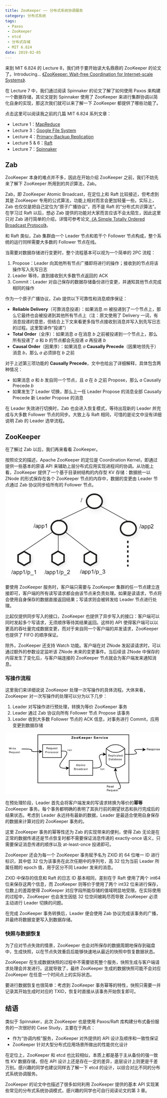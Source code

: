 ```yaml
---
title: ZooKeeper —— 分布式系统协调服务
category: 分布式系统
tags:
 - Paxos
 - ZooKeeper
 - etcd
 - 分布式存储
 - MIT 6.824
date: 2019-02-05
---
```


来到 MIT 6.824 的 Lecture 8，我们终于要开始读大名鼎鼎的 ZooKeeper 的论文了。Introducing... [《ZooKeeper: Wait-free Coordination for Internet-scale Systems》](http://nil.csail.mit.edu/6.824/2018/papers/zookeeper.pdf).

<!-- more -->

在 Lecture 7 中，我们通过阅读 Spinnaker 的论文了解了如何使用 Paxos 来构建一个数据存储，其论文提到 Spinnaker 使用了 ZooKeeper 来进行集群协调以简化自身的实现，那这次我们就可以来了解一下 ZooKeeper 都提供了哪些功能了。

点击这里可以阅读我之前的几篇 MIT 6.824 系列文章：

- Lecture 1：[MapReduce](https://mr-dai.github.io/mapreduce_summary/)
- Lecture 3：[Google File System](https://mr-dai.github.io/gfs/)
- Lecture 4：[Primary-Backup Replication](https://mr-dai.github.io/primary-backup-replication/)
- Lecture 5 & 6：[Raft](https://mr-dai.github.io/raft/)
- Lecture 7：[Spinnaker](https://mr-dai/github.io/spinnaker/)

## Zab

ZooKeeper 本身的难点并不多，因此在开始介绍 ZooKeeper 之前，我们不妨先来了解下 ZooKeeper 所用到的共识算法，Zab。

Zab，即 ZooKeeper Atomic Broadcast，在定位上和 Raft 比较接近，但考虑到其是 ZooKeeper 专用的公式算法，功能上相对而言会更加轻量一些。实际上，Zab 也仅仅是把自己定位为“原子广播协议”，而不是 Raft 的“分布式共识算法”。在学习过 Raft 以后，想必 Zab 提供的功能对大家而言应该不会太陌生，因此这里只对 Zab 进行简单的介绍，详情可参考论文[《A Simple Totally Ordered Broadcast Protocol》](https://www.datadoghq.com/pdf/zab.totally-ordered-broadcast-protocol.2008.pdf)。

和 Raft 类似，Zab 集群由一个 Leader 节点和若干个 Follower 节点构成，整个系统的运行同样需要大多数的 Follower 节点在线。

当需要对数据存储进行变更时，整个流程基本可以视为一个简单的 2PC 流程：

 1. Propose：Leader 向其他所有节点广播即将进行的操作；接收到的节点将该操作写入先写日志
 2. Leader 等待，直到接收到大多数节点返回的 ACK
 3. Commit：Leader 对自己保存的数据存储备份进行变更，并通知其他节点完成相同的操作

作为一个原子广播协议，Zab 提供以下可靠性和消息顺序保证：

 - **Reliable Delivery**（可靠消息投递）：如果消息 $m$ 被投递到了一个节点上，那么它最终也会被投递到其他所有节点上（注：原文使用了 Delivery 一词，有消息投递的意思，但结合上下文来看更多指节点接收到消息并写入到先写日志的过程。这里暂译作“投递”）
 - **Total Order**（全序）：如果消息 $a$ 在消息 $b$ 之前被投递到一个节点上，那么所有投递了 $a$ 和 $b$ 的节点都会先投递 $a$ 再投递 $b$
 - **Causal Order**（因果序）：如果消息 $a$ **Causally Precede**（因果地领先于）消息 $b$，那么 $a$ 必须排在 $b$ 之前

对于上述第三项功能的 **Causally Precede**，文中也给出了详细解释，具体包含两种情况：

 - 如果消息 $a$ 和 $b$ 发自同一个节点，且 $a$ 在 $b$ 之前 Propose，那么 $a$ Causally Precede $b$
 - 如果发生了 Leader 切换，那么上一任 Leader Propose 的消息全部 Causally Precede 新 Leader Propose 的消息

在 Leader 失效进行切换时，Zab 也会进入恢复模式，等待出现新的 Leader 并完成与大多数 Follower 节点的同步。大致上与 Raft 相同，可惜的是论文中没有详细说明 Zab 的 Leader 选举流程。

## ZooKeeper

在了解过 Zab 以后，我们再来看看 ZooKeeper。

按照论文的描述，Apache ZooKeeper 的定位是 Coordination Kernel，即通过提供一些基本的原语 API 来辅助上层分布式应用实现进程间的协调。从功能上看，ZooKeeper 提供了一个基于目录树结构的内存型 KV 存储：数据统一以 ZNode 的形式保存在各个 ZooKeeper 节点的内存中，数据的变更由 Leader 节点通过 Zab 协议同步给所有的 Follower 节点。

![](/img/zookeeper/data-tree.png)

要使用 ZooKeeper 服务时，客户端只需要与 ZooKeeper 集群的任一节点建立连接即可，客户端的所有读写请求都会由该节点来负责处理。如果是读请求，节点将会使用自身保存的数据直接返回结果；写请求则会被转发给 Leader 节点进行处理。

比起仅提供同步写入的接口，ZooKeeper 也提供了异步写入的接口：客户端可以同时发起多个写请求，无须顺序等待其结果返回。这样的 API 使得客户端可以以更高的吞吐量完成数据变更，而对于来自同一个客户端的并发请求，ZooKeeper 也提供了 FIFO 的顺序保证。

除外，ZooKeeper 还支持 Watch 功能。客户端在对 ZNode 发起读请求时，可以通过额外的参数设定监听该 ZNode 未来的变更事件。当后续该 ZNode 中保存的内容发生了变化后，与客户端连接的 ZooKeeper 节点就会为客户端发来通知消息。

### 写操作流程

这里我们来详细说说 ZooKeeper 处理一次写操作的具体流程。大体来看，ZooKeeper 对一次写操作的处理可以分为以下几步：

1. Leader 对写操作进行预处理，转换为等价 ZooKeeper 事务
2. Leader 通过 Zab 协议向所有 Follower 节点 Propose 该事务
3. Leader 收到大多数 Follower 节点的 ACK 信息，对事务进行 Commit，应用变更到数据存储

![](/img/zookeeper/write.png)

在预处理阶段，Leader 首先会将客户端发来的写请求转换为等价的**幂等** ZooKeeper 事务。每个事务都明确的表明了其执行前的期望状态和执行完成后的结果状态。考虑到 Leader 永远持有最新的数据，Leader 是最适合使用自身保存的数据来计算对应的 ZooKeeper 事务的。

这里 ZooKeeper 事务的幂等性还为 Zab 的实现带来的便利，使得 Zab 无论是在正常的数据传递还是节点恢复时都不需要保证消息传递的 exactly-once 语义，只需要保证消息传递的顺序以及 at-least-once 投递即可。

ZooKeeper 还会为每一个 ZooKeeper 事务赋予名为 ZXID 的 64 位唯一 ID 进行标识，其中低 32 位为该事务在此次任期中的序列号，高 32 位为当前 Leader 所属任期的 epoch 值，用于区分不同 Leader 发来的消息。

ZXID 中保存的信息和 Raft 的日志 ID 基本相同，差别在于 Raft 使用了两个 int64 位来保存这两个信息，而 ZooKeeper 则等价于使用了两个 int32 位来进行保存，位数上的差距使得 ZooKeeper 对应字段所能存储的值域明显地受限。在实际使用的过程中，ZooKeeper 也会发生因低 32 位空间被耗尽而导致 ZooKeeper 必须主动进行 Leader 切换的问题。

在完成 ZooKeeper 事务转换后，Leader 便会使用 Zab 协议完成该事务的广播，并最终将数据变更写入到数据存储。

### 快照与数据恢复

为了应对节点失效的情景，ZooKeeper 也会对所保存的数据周期地保存到磁盘中，生成快照，以在节点失效重启后能够快速地从最近的快照中恢复数据状态。

ZooKeeper 在生成数据快照的过程中不需要锁死整个服务，快照生成与客户端请求处理会并发进行。这就导致了，最终 ZooKeeper 生成的数据快照可能不会对应 ZooKeeper 在任意一个时间点上的实际状态。

要进行数据恢复也很简单：考虑到 ZooKeeper 事务幂等的特性，快照只需要一并记录其开始生成时对应的 TXID，恢复时直接从该事务开始恢复即可。

## 结语

类似于 Spinnaker，此次 ZooKeeper 也是使用 Paxos/Raft 库构建分布式备份服务的一次很好的 Case Study，主要在于两点：

- 作为“协调内核”服务，ZooKeeper 对外提供的 API 设计及顺序和一致性保证
- ZooKeeper 针对大型分布式应用场景所做出的性能优化设计

在定位上，ZooKeeper 和 etcd 也比较相似，本质上都是基于主从备份的强一致性 KV 数据存储，但在 API 设计上还是存在一定的差异，底层设计上则更是千差万别。感兴趣的同学也建议同样去了解一下 etcd 的设计，以综合对比不同的分布式系统协调服务。

ZooKeeper 的论文中也描述了很多如何利用 ZooKeeper 提供的基本 API 实现某些常见的分布式系统协调模式，感兴趣的同学也可自行阅读论文的第 3 章。
